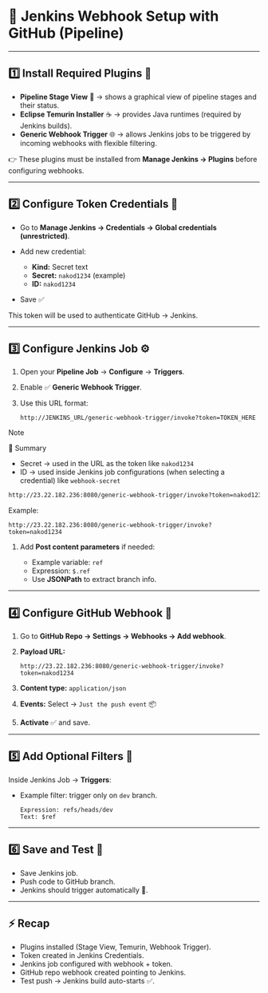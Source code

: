 # 🔔 Jenkins Webhook Setup with GitHub (Pipeline)

---

## 1️⃣ Install Required Plugins 🧩

* **Pipeline Stage View** 👀 → shows a graphical view of pipeline stages and their status.
* **Eclipse Temurin Installer** ☕ → provides Java runtimes (required by Jenkins builds).
* **Generic Webhook Trigger** 🌐 → allows Jenkins jobs to be triggered by incoming webhooks with flexible filtering.

👉 These plugins must be installed from **Manage Jenkins → Plugins** before configuring webhooks.

---

## 2️⃣ Configure Token Credentials 🔑

* Go to **Manage Jenkins → Credentials → Global credentials (unrestricted)**.
* Add new credential:

  * **Kind:** Secret text
  * **Secret:** `nakod1234` (example)
  * **ID:** `nakod1234`
* Save ✅

This token will be used to authenticate GitHub → Jenkins.

---

## 3️⃣ Configure Jenkins Job ⚙️

1. Open your **Pipeline Job** → **Configure** → **Triggers**.
2. Enable ✅ **Generic Webhook Trigger**.
3. Use this URL format:

   ```
   http://JENKINS_URL/generic-webhook-trigger/invoke?token=TOKEN_HERE
   ```
>[!NOTE]
📌 Summary
- Secret → used in the URL as the token like `nakod1234`
 - ID → used inside Jenkins job configurations (when selecting a credential) like `webhook-secret`

```sh
http://23.22.182.236:8080/generic-webhook-trigger/invoke?token=nakod1234
```

Example:
```
http://23.22.182.236:8080/generic-webhook-trigger/invoke?token=nakod1234
   ```
1. Add **Post content parameters** if needed:

   * Example variable: `ref`
   * Expression: `$.ref`
   * Use **JSONPath** to extract branch info.

---

## 4️⃣ Configure GitHub Webhook 🐙

1. Go to **GitHub Repo → Settings → Webhooks → Add webhook**.
2. **Payload URL:**

   ```
   http://23.22.182.236:8080/generic-webhook-trigger/invoke?token=nakod1234
   ```
3. **Content type:** `application/json`
4. **Events:** Select → `Just the push event` 📦
5. **Activate** ✅ and save.

---

## 5️⃣ Add Optional Filters 🎯

Inside Jenkins Job → **Triggers**:

* Example filter: trigger only on `dev` branch.

  ```
  Expression: refs/heads/dev
  Text: $ref
  ```

---

## 6️⃣ Save and Test 🚀

* Save Jenkins job.
* Push code to GitHub branch.
* Jenkins should trigger automatically 🔄.

---

## ⚡ Recap

* Plugins installed (Stage View, Temurin, Webhook Trigger).
* Token created in Jenkins Credentials.
* Jenkins job configured with webhook + token.
* GitHub repo webhook created pointing to Jenkins.
* Test push → Jenkins build auto-starts ✅.
